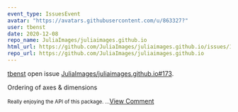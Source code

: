 ```yaml
---
event_type: IssuesEvent
avatar: "https://avatars.githubusercontent.com/u/863327?"
user: tbenst
date: 2020-12-08
repo_name: JuliaImages/juliaimages.github.io
html_url: https://github.com/JuliaImages/juliaimages.github.io/issues/173
repo_url: https://github.com/JuliaImages/juliaimages.github.io
---
```


<a href='https://github.com/tbenst' target='_blank'>tbenst</a> open issue <a href='https://github.com/JuliaImages/juliaimages.github.io/issues/173' target='_blank'>JuliaImages/juliaimages.github.io#173</a>.

<p>Ordering of axes & dimensions</p><small>Really enjoying the API of this package....</small><a href='https://github.com/JuliaImages/juliaimages.github.io/issues/173' target='_blank'>View Comment</a>